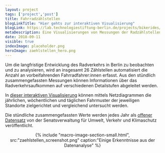 ```yaml
---
layout: project
tags: ['project','post']
title: Fahrradzählstellen
blogLinkTitle: "Hier gehts zur interaktiven Visualisierung"
blogLink: https://lab.technologiestiftung-berlin.de/projects/bikerides/de/
metaDescription: Eine Visualisierungen von Messungen der Radzählstellen in Berlin
date: 2018-09-11
visible: true
indexImage: placeholder.png
heroImage: zaehlstellen_hero.png
---
```


Um die langfristige Entwicklung des Radverkehrs in Berlin zu beobachten und zu analysieren, wird an insgesamt 26 Zählstellen automatisiert die Anzahl an vorbeifahrenden Fahrradfahrer:innen erfasst. Aus den stündlich zusammengefassten Messungen können Informationen über das Radverkehrsaufkommen auf verschiedenen Detailstufen abgeleitet werden.

In [dieser interaktiven Visualisierung](https://lab.technologiestiftung-berlin.de/projects/bikerides/de/) können mittels Netzdiagrammen die jährlichen, wöchentlichen und täglichen Fahrmuster der jeweiligen Standorte zielgerichtet und vergleichend untersucht werden.

Die stündliche zusammengefassten Werte werden jedes Jahr als [offener Datensatz](https://www.berlin.de/senuvk/verkehr/lenkung/vlb/de/radzaehlungen.shtml) von der Senatsverwaltung für Umwelt, Verkehr und Klimaschutz veröffentlicht.

<center>{% include "macro-image-section-small.html", src:"zaehlstellen_screenshot.png" caption:"Einige Erkenntnisse aus der Datenanalyse" %}</center>
